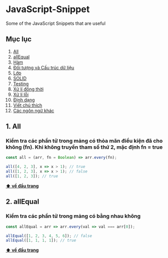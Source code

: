 # JavaScript-Snippet
Some of the JavaScript Snippets that are useful

## Mục lục
  1. [All](#all)
  2. [allEqual](#all-equal)
  3. [Hàm](#hàm)
  4. [Đối tượng và Cấu trúc dữ liệu](#Đối-tượng-và-cấu-trúc-dữ-liệu)
  5. [Lớp](#lớp)
  6. [SOLID](#solid)
  7. [Testing](#testing)
  8. [Xử lí đồng thời](#xử-lí-đồng-thời)
  9. [Xử lí lỗi](#xử-lí-lỗi)
  10. [Định dạng](#Định-dạng)
  11. [Viết chú thích](#viết-chú-thích)
  12. [Các ngôn ngữ khác](#các-ngôn-ngữ-khác)

## **1. All**
### Kiểm tra các phần tử trong mảng có thỏa mãn điểu kiện đã cho không (fn). Khi không truyền tham số thứ 2, mặc định fn = true

```javascript
const all = (arr, fn = Boolean) => arr.every(fn);

all([4, 2, 3], x => x > 1); // true
all([1, 2, 3], x => x > 1); // false
all([1, 2, 3]); // true
```
**[⬆ về đầu trang](#all)**

## **2. allEqual**
### Kiểm tra các phần tử trong mảng có bằng nhau không

```javascript
const allEqual = arr => arr.every(val => val === arr[0]);

allEqual([1, 2, 3, 4, 5, 6]); // false
allEqual([1, 1, 1, 1]); // true
```
**[⬆ về đầu trang](#all-equal)**
